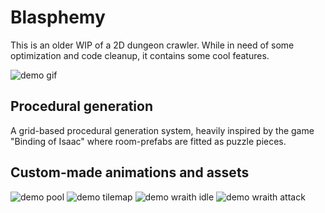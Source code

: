 # Blasphemy
This is an older WIP of a 2D dungeon crawler. While in need of some optimization and code cleanup, it contains some cool features.

![demo gif](images/showcase.gif)

## Procedural generation
A grid-based procedural generation system, heavily inspired by the game "Binding of Isaac" where room-prefabs are fitted as puzzle pieces.

## Custom-made animations and assets

![demo pool](images/pools.png)
![demo tilemap](images/tilemap.png)
![demo wraith idle](images/wraith_idle_resized.gif)
![demo wraith attack](images/wraith_attack_resized.gif)
